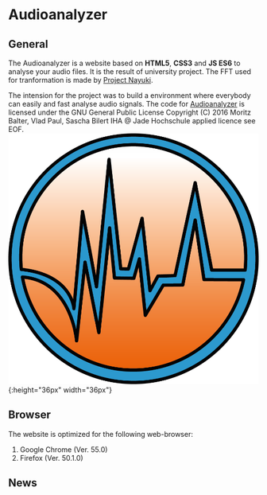 # Audioanalyzer
## General
The Audioanalyzer is a website based on **HTML5**, **CSS3** and **JS ES6** to analyse your audio files. It is the result of university project. The FFT used for tranformation is made by [Project Nayuki](https://www.nayuki.io/page/free-small-fft-in-multiple-languages).

The intension for the project was to build a environment where everybody can easily and fast analyse audio signals. The code for [Audioanalyzer](http://audioanalyzer.net/) is licensed under the GNU General Public License Copyright (C) 2016  Moritz Balter, Vlad Paul, Sascha Bilert IHA @ Jade Hochschule applied licence see EOF.
![logo](/image/icon.png){:height="36px" width="36px"}

## Browser
The website is optimized for the following web-browser:
1. Google Chrome (Ver. 55.0)
2. Firefox (Ver. 50.1.0)

## News
